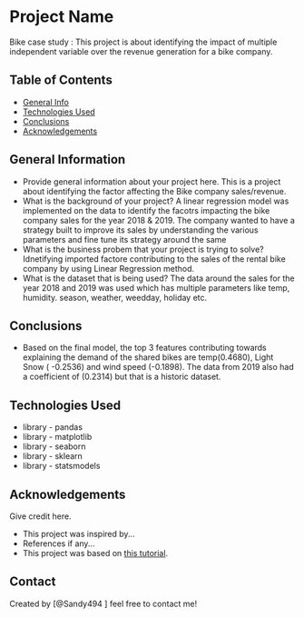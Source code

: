 # Project Name
Bike case study : This project is about identifying the impact of multiple independent variable over the revenue generation for a bike company.


## Table of Contents
* [General Info](#general-information)
* [Technologies Used](#technologies-used)
* [Conclusions](#conclusions)
* [Acknowledgements](#acknowledgements)

<!-- You can include any other section that is pertinent to your problem -->

## General Information
- Provide general information about your project here.
  This is a project about identifying the factor affecting the Bike company sales/revenue.
- What is the background of your project?
  A linear regression model was implemented on the data to identify the facotrs impacting the bike company sales for the year 2018 & 2019. The company wanted to have a strategy built
  to improve its sales by understanding the various parameters and fine tune its strategy around the same
- What is the business probem that your project is trying to solve?
  Idnetifying imported factore contributing to the sales of the rental bike company by using Linear Regression method.
- What is the dataset that is being used?
  The data around the sales for the year 2018 and 2019 was used which has multiple parameters like temp, humidity. season, weather, weedday, holiday etc.

<!-- You don't have to answer all the questions - just the ones relevant to your project. -->

## Conclusions
- Based on the final model, the top 3 features contributing towards explaining the demand of the shared bikes are temp(0.4680), Light Snow ( -0.2536) and wind speed (-0.1898). The data from 2019 also had a coefficient of (0.2314) but that is a historic dataset.

<!-- You don't have to answer all the questions - just the ones relevant to your project. -->


## Technologies Used
- library - pandas
- library - matplotlib
- library - seaborn
- library - sklearn
- library - statsmodels

<!-- As the libraries versions keep on changing, it is recommended to mention the version of library used in this project -->

## Acknowledgements
Give credit here.
- This project was inspired by...
- References if any...
- This project was based on [this tutorial](https://www.example.com).


## Contact
Created by [@Sandy494 ] feel free to contact me!


<!-- Optional -->
<!-- ## License -->
<!-- This project is open source and available under the [... License](). -->

<!-- You don't have to include all sections - just the one's relevant to your project -->
